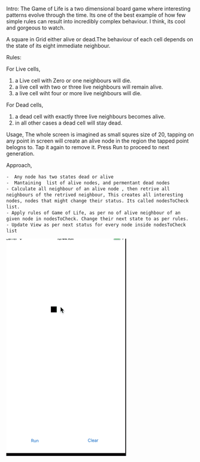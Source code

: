 
Intro:
The Game of Life is a two dimensional board game where interesting patterns evolve through the time. Its one of the best example of how few simple rules can result into incredibly complex behaviour. I think, its cool and gorgeous to watch.

A square in Grid either alive or dead.The behaviour of each cell depends on the state of its eight immediate neighbour.

Rules:

For Live cells,
1. a Live cell with Zero or one neighbours will die.
2. a live cell with two or three live neighbours will remain alive.
3. a live cell wiht four or more live neighbours will die.

For Dead cells,
1. a dead cell with exactly three live neighbours becomes alive.
2. in all other cases a dead cell will stay dead.

Usage,
The whole screen is imagined as small squres size of 20, tapping on any point in screen will create an alive node in the region the tapped point belogns to. Tap it again to remove it. Press Run to proceed to next generation.

Approach,

    -  Any node has two states dead or alive
    -  Mantaining  list of alive nodes, and permentant dead nodes
    - Calculate all neighbour of an alive node , then retrive all neighbours of the retrived neighbour, This creates all interesting nodes, nodes that might change their status. Its called nodesToCheck list.
    - Apply rules of Game of Life, as per no of alive neighbour of an given node in nodesToCheck. Change their next state to as per rules.
    - Update View as per next status for every node inside nodesToCheck list


<img src="https://github.com/sanskarvihin/GameOfLife/blob/master/demo.gif" width="320" height="580" />

